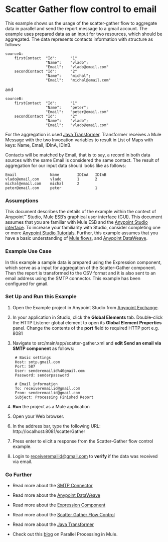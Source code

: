 # Scatter Gather flow control to email


This example shows us the usage of the scatter-gather flow to aggregate data in parallel and send the report message to a gmail account. The example uses prepared data as an input for two resources, which should be aggregated. The data represents contacts information with structure as follows:

	sourceA:
		firstContact  "Id": 	 "1"
					  "Name": 	 "vlado";
					  "Email":	 "vlado@email.com"
		secondContact "Id": 	 "2"
					  "Name": 	 "michal";
					  "Email":	 "michal@email.com"
and

	sourceB:
		firstContact  "Id": 	 "1"
					  "Name": 	 "peter";
					  "Email":	 "peter@email.com"
		secondContact "Id": 	 "2"
					  "Name": 	 "vlado";
					  "Email":	 "vlado@email.com"

For the aggregation is used [Java Transformer](http://www.mulesoft.org/documentation/display/current/Java+Transformer+Reference).
Transformer receives a Mule Message with the two Invocation variables to result in List of Maps with keys: Name, Email, IDInA, IDInB.

Contacts will be matched by Email, that is to say, a record in both data sources with the same Email is considered the same contact.
The result of aggregation for our input data should looks like as follows:
   
	Email				Name		IDInA	IDInB
	vlado@email.com		vlado		1		2
	michal@email.com	michal		2	
	peter@email.com		peter				1
	

### Assumptions

This document describes the details of the example within the context of Anypoint™ Studio, Mule ESB’s graphical user interface (GUI). This document assumes that you are familiar with Mule ESB and the [Anypoint Studio interface](http://www.mulesoft.org/documentation/display/current/Anypoint+Studio+Essentials). To increase your familiarity with Studio, consider completing one or more [Anypoint Studio Tutorials](http://www.mulesoft.org/documentation/display/current/Basic+Studio+Tutorial). Further, this example assumes that you have a basic understanding of [Mule flows](http://www.mulesoft.org/documentation/display/current/Mule+Application+Architecture), and [Anypoint DataWeave](https://developer.mulesoft.com/docs/display/current/DataWeave+Reference+Documentation).

### Example Use Case

In this example a sample data is prepared using the Expression component, which serve as a input for aggregation of the Scatter-Gather component. Then the report is transformed to the CSV format  and it is also sent to an email address using the SMTP connector. This example has been configured for gmail.

### Set Up and Run this Example

1. Open the Example project in Anypoint Studio from [Anypoint Exchange](http://www.mulesoft.org/documentation/display/current/Anypoint+Exchange).

2. In your application in Studio, click the **Global Elements** tab. Double-click the HTTP Listener global element to open its **Global Element Properties** panel. Change the contents of the **port** field to required HTTP port e.g. 8081

3. Navigate to src/main/app/scatter-gather.xml and **edit Send an email via SMTP component** as follows:
 
        # Basic settings
        Host: smtp.gmail.com
        Port: 587
        User: senderemailid%40gmail.com
        Password: senderpassword

        # Email information
		To: receiveremailid@gmail.com
        From: senderemailid@gmail.com
        Subject: Processing Finished Report
    
4. **Run** the project as a Mule application

5. Open your Web browser.

6. In the address bar, type the following URL: http://localhost:8081/scatterGather 

7. Press enter to elicit a response from the Scatter-Gather flow control example.

8. Login to receiveremailid@gmail.com to **verify** if the  data was received via email.

### Go Further

* Read more about the [SMTP Connector](http://www.mulesoft.org/documentation/display/current/SMTP+Transport+Reference)

* Read more about the [Anypoint DataWeave](https://developer.mulesoft.com/docs/display/current/DataWeave+Reference+Documentation)

* Read more about the [Expression Component](http://www.mulesoft.org/documentation/display/current/Expression+Component+Reference)

* Read more about the [Scatter Gather Flow Control](http://www.mulesoft.org/documentation/display/current/Scatter-Gather)

* Read more about the [Java Transformer](http://www.mulesoft.org/documentation/display/current/Java+Transformer+Reference) 

* Check out this [blog](http://blogs.mulesoft.org/parallel-multicasting-simplified/) on Parallel Processing in Mule.



   
